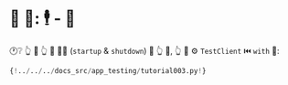 # 🔬 🎉: 🕴 - 🤫

🕐❔ 👆 💪 👆 🎉 🐕‍🦺 (`startup` &amp; `shutdown`) 🏃 👆 💯, 👆 💪 ⚙️ `TestClient` ⏮️ `with` 📄:

```Python hl_lines="9-13  24-28"
{!../../../docs_src/app_testing/tutorial003.py!}
```
